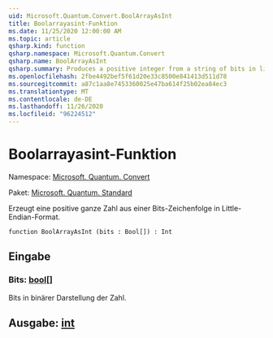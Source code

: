 ```yaml
---
uid: Microsoft.Quantum.Convert.BoolArrayAsInt
title: Boolarrayasint-Funktion
ms.date: 11/25/2020 12:00:00 AM
ms.topic: article
qsharp.kind: function
qsharp.namespace: Microsoft.Quantum.Convert
qsharp.name: BoolArrayAsInt
qsharp.summary: Produces a positive integer from a string of bits in little endian format.
ms.openlocfilehash: 2fbe4492bef5f61d20e33c8500e841413d511d78
ms.sourcegitcommit: a87c1aa8e7453360025e47ba614f25b02ea84ec3
ms.translationtype: MT
ms.contentlocale: de-DE
ms.lasthandoff: 11/26/2020
ms.locfileid: "96224512"
---
```

# <a name="boolarrayasint-function"></a>Boolarrayasint-Funktion

Namespace: [Microsoft. Quantum. Convert](xref:Microsoft.Quantum.Convert)

Paket: [Microsoft. Quantum. Standard](https://nuget.org/packages/Microsoft.Quantum.Standard)


Erzeugt eine positive ganze Zahl aus einer Bits-Zeichenfolge in Little-Endian-Format.

```qsharp
function BoolArrayAsInt (bits : Bool[]) : Int
```


## <a name="input"></a>Eingabe

### <a name="bits--bool"></a>Bits: [bool](xref:microsoft.quantum.lang-ref.bool)[]

Bits in binärer Darstellung der Zahl.



## <a name="output--int"></a>Ausgabe: [int](xref:microsoft.quantum.lang-ref.int)


